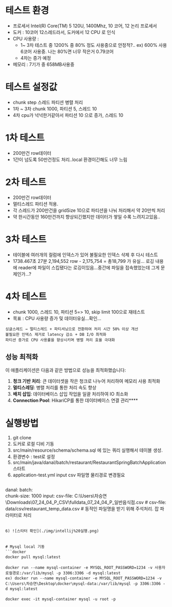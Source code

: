 
# 테스트 환경
- 프로세서	Intel(R) Core(TM) 5 120U, 1400Mhz, 10 코어, 12 논리 프로세서
- 도커 : 10코어 12스레드라서, 도커에서 12 CPU 로 인식
- CPU 사용량 : 
  - 1~ 3차 테스트 중 1200% 중 80% 정도 사용중으로 안정적?.. 
  ex) 600% 사용 6코어 사용중. 나는 80%면 너무 작은거 0.79코어
  - 4차는 증가 예정
- 메모리 : 7기가 중 658MB사용중

# 테스트 설정값
- chunk step 스레드 파티션 병렬 처리
- 1차 ~ 3차 chunk 1000, 파티션 5, 스레드 10
- 4차 cpu가 넉넉한거같아서 파티션 10 으로 증가, 스레드 10

# 1차 테스트
- 200만건 row데이터 
- 1간이 넘도록 50만건정도 처리..local 환경이긴해도 너무 느림


# 2차 테스트
- 200만건 row데이터
- 멀티스레드 파티션 적용.
- 각 스레드가 200만건을 gridSize 10으로 파티션을 나눠 처리해서 약 20만씩 처리 
- 약 한시간동안 160만건까지  향상되긴했지만 데이터가 쌓일 수록 느려지고있음..


# 3차 테스트
- 테이블에 여러개의 컬럼에 인덱스가 있어 불필요한 인덱스 삭제 후 다시 테스트
- 1738.467초 27분
2,194,552 row - 2,175,754 = 총18,799 가 유실... 로깅 내용에 reader에 파일이 스킵됐다는 로깅이있음...중간에 파일을 접속했었는데 그게 문제인가...?

# 4차 테스트
- chunk 1000, 스레드 10, 파티션 5=> 10, skip limit 100으로 재테스트
- 목표 : CPU 사용량 증가 및 데이터유실...확인...

```최종 정리
싱글스레드 → 멀티스레드 + 파티셔닝으로 전환하여 처리 시간 50% 이상 개선
불필요한 인덱스 제거로 latency 감소 + DB I/O 최적화
파티션 증가로 CPU 사용률을 향상시키며 병렬 처리 효율 극대화
```

## 성능 최적화
이 애플리케이션은 다음과 같은 방법으로 성능을 최적화했습니다:
1. **청크 기반 처리**: 큰 데이터셋을 작은 청크로 나누어 처리하여 메모리 사용 최적화
2. **멀티스레딩**: 병렬 처리를 통한 처리 속도 향상
3. **배치 삽입**: 데이터베이스 삽입 작업을 일괄 처리하여 IO 최소화
4. **Connection Pool**: HikariCP를 통한 데이터베이스 연결 관리****

# 실행방법
1) git clone 
2) 도커로 로컬 디비 기동
3) src/main/resource/schema/schema.sql 에 있는 쿼리 실행해서 테이블 생성.
4) 환경변수 : test로 설정
5) src/main/java/danal/batch/restaurant/RestaurantSpringBatchApplication 스타트
6) application-test.yml  input csv 파일명 물리경로 변경필요
   ```yml
danal:
  batch:  
    chunk-size: 1000
      input:
          csv-file: C:\Users\차승연\Downloads\07_24_04_P_CSV\fulldata_07_24_04_P_일반음식점.csv  #  csv-file: data/csv/restaurant_temp_data.csv # 동적인 파일명을 받기 위해 주석처리. 잡 파라미터로 처리
```

6) ![스타터 확인](./img/intellij%20실행.png)


# Mysql local 기동
```docker
docker pull mysql:latest

docker run --name mysql-container -e MYSQL_ROOT_PASSWORD=1234 -v 사용자로컬경로:/var/lib/mysql -p 3306:3306 -d mysql:latest
ex) docker run --name mysql-container -e MYSQL_ROOT_PASSWORD=1234 -v C:\Users\차승연\Desktop\docker\mysql-data:/var/lib/mysql -p 3306:3306 -d mysql:latest

docker exec -it mysql-container mysql -u root -p
```